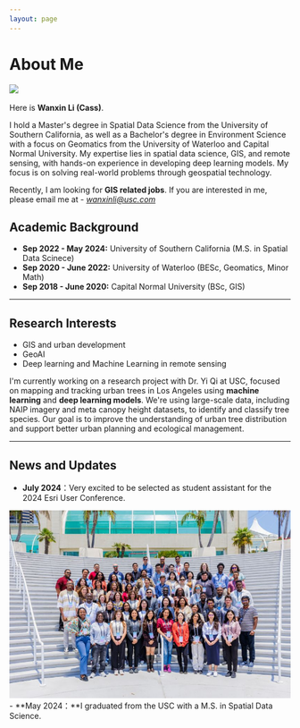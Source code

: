 ```yaml
---
layout: page
---
```


# About Me

<img src="https://Cassandra265.github.io/images/cass.jpg" class="floatpic" >

Here is **Wanxin Li (Cass)**. 




I hold a Master's degree in Spatial Data Science from the University of Southern California, as well as a Bachelor's degree in Environment Science with a focus on Geomatics from the University of Waterloo and Capital Normal University. My expertise lies in spatial data science, GIS, and remote sensing, with hands-on experience in developing deep learning models. My focus is on solving real-world problems through geospatial technology.



Recently, I am looking for **GIS related jobs**. If you are interested in me, please email me at - *wanxinli@usc.com*

## Academic Background

- **Sep 2022 - May 2024:** University of Southern California (M.S. in Spatial Data Scinece)
- **Sep 2020 - June 2022:** University of Waterloo (BESc, Geomatics, Minor Math)
- **Sep 2018 - June 2020:** Capital Normal University (BSc, GIS)

---

## Research Interests

- GIS and urban development
- GeoAI
- Deep learning and Machine Learning in remote sensing



I'm currently working on a research project with Dr. Yi Qi at USC, focused on mapping and tracking urban trees in Los Angeles using **machine learning** and **deep learning models**. We're using large-scale data, including NAIP imagery and meta canopy height datasets, to identify and classify tree species. Our goal is to improve the understanding of urban tree distribution and support better urban planning and ecological management.

---

## News and Updates

- **July 2024**：Very excited to be selected as student assistant for the 2024 Esri User Conference.
<img src="/images/esri.jpg">
- **May 2024：**I graduated from the USC with a M.S. in Spatial Data Science.


